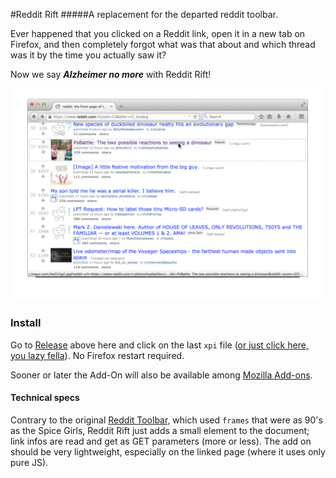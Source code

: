 #Reddit Rift
#####A replacement for the departed reddit toolbar.


Ever happened that you clicked on a Reddit link, open it in a new tab on
Firefox, and then completely forgot what was that about and which thread was it
by the time you actually saw it?

Now we say ***Alzheimer no more*** with Reddit Rift!

![demo](demo.gif)

### Install
Go to [Release](../../releases/) above here and click on the last `xpi` file
([or just click here, you lazy
fella](../../releases/download/0.0.2/reddit-rift-0.0.2.xpi)). No Firefox restart
required.

Sooner or later the Add-On will also be available among [Mozilla
Add-ons](https://addons.mozilla.org/en-us/firefox/).

#### Technical specs

Contrary to the original [Reddit Toolbar](https://www.reddit.com/wiki/toolbar),
which used `frames` that were as 90's as the Spice Girls, Reddit Rift just adds
a small element to the document; link infos are read and get as GET parameters
(more or less). The add on should be very lightweight, especially on the linked
page (where it uses only pure JS).
